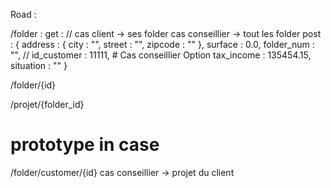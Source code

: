 Road : 

/folder  :
    get :
        // cas client -> ses folder
        cas conseillier -> tout les folder
    post : 
        {
            address : {
                city : "",
                street : "",
                zipcode : ""
            },
            surface : 0.0,
            folder_num : "",
            // id_customer : 11111, # Cas conseillier Option<u32>
            tax_income : 135454.15,
            situation : ""
        }

/folder/{id}

/projet/{folder_id}

























# prototype in case
/folder/customer/{id}
    cas conseillier -> projet du client
